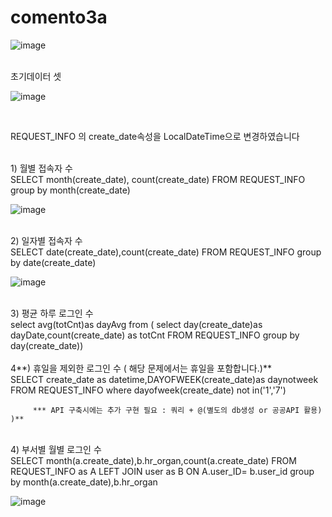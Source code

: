 # comento3a

![image](https://github.com/whdcks2252/comento3/assets/66254633/bb2159d2-d65f-4ec1-a830-9ad9d6e24940)

<br/>
초기데이터 셋
<br/>

![image](https://github.com/whdcks2252/comento3/assets/66254633/dad7d9a9-c265-495c-b823-17ad94a125ee)

<br/>

REQUEST_INFO 의 create_date속성을 LocalDateTime으로 변경하였습니다


<br/>
1) 월별 접속자 수
  <br/> SELECT month(create_date), count(create_date) FROM REQUEST_INFO group by month(create_date)
   
   ![image](https://github.com/whdcks2252/comento3/assets/66254633/1916fc54-60e1-42c5-81fe-da9638ab2a31)


<br/>
2) 일자별 접속자 수
 <br/>  SELECT date(create_date),count(create_date) FROM REQUEST_INFO group by date(create_date)
   
   ![image](https://github.com/whdcks2252/comento3/assets/66254633/e9cec213-b645-4a2e-ad63-3011fc8320d8)


<br/>
3) 평균 하루 로그인 수
<br/>  select avg(totCnt)as dayAvg  from ( select day(create_date)as dayDate,count(create_date) as totCnt FROM REQUEST_INFO group by day(create_date))
<br/> 

<br/>   
4**) 휴일을 제외한 로그인 수 ( 해당 문제에서는 휴일을 포함합니다.)**
<br/>  SELECT create_date as datetime,DAYOFWEEK(create_date)as daynotweek FROM REQUEST_INFO where dayofweek(create_date) not in('1','7')


         *** API 구축시에는 추가 구현 필요 : 쿼리 + @(별도의 db생성 or 공공API 활용) )**


   <br/>
4) 부서별 월별 로그인 수
<br/>SELECT month(a.create_date),b.hr_organ,count(a.create_date)  FROM REQUEST_INFO as A  LEFT JOIN user as B ON A.user_ID= b.user_id  group by month(a.create_date),b.hr_organ

![image](https://github.com/whdcks2252/comento3/assets/66254633/f1d4aa71-4544-4c89-8543-f856bca21e54)
